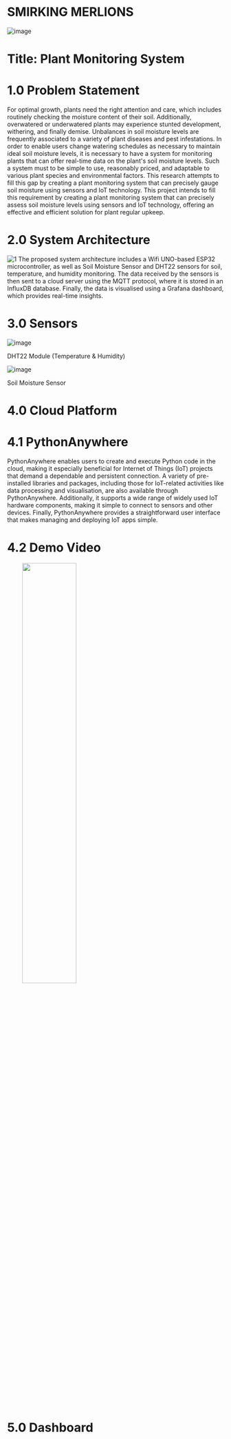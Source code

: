 # SMIRKING MERLIONS

![image](https://github.com/zuhairie0101/merlionsrepo/assets/81571413/4d521ccd-2532-49ac-87a5-aa51b92a6d94)


# Title: Plant Monitoring System


# 1.0 Problem Statement
For optimal growth, plants need the right attention and care, which includes routinely checking the moisture content of their soil. Additionally, overwatered or underwatered plants may experience stunted development, withering, and finally demise. Unbalances in soil moisture levels are frequently associated to a variety of plant diseases and pest infestations. In order to enable users change watering schedules as necessary to maintain ideal soil moisture levels, it is necessary to have a system for monitoring plants that can offer real-time data on the plant's soil moisture levels. Such a system must to be simple to use, reasonably priced, and adaptable to various plant species and environmental factors. This research attempts to fill this gap by creating a plant monitoring system that can precisely gauge soil moisture using sensors and IoT technology. This project intends to fill this requirement by creating a plant monitoring system that can precisely assess soil moisture levels using sensors and IoT technology, offering an effective and efficient solution for plant regular upkeep.


# 2.0 System Architecture

![1](https://github.com/zuhairie0101/merlionsrepo/assets/111034231/465ec732-5140-42ed-900a-15196c9ecc50)
The proposed system architecture includes a Wifi UNO-based ESP32 microcontroller, as well as Soil Moisture Sensor and DHT22 sensors for soil, temperature, and humidity monitoring. The data received by the sensors is then sent to a cloud server using the MQTT protocol, where it is stored in an InfluxDB database. Finally, the data is visualised using a Grafana dashboard, which provides real-time insights.

# 3.0 Sensors

![image](https://github.com/zuhairie0101/merlionsrepo/assets/81571413/66d7bd18-fdea-46b6-9e82-2ae27f4ae166)

DHT22 Module (Temperature & Humidity)

![image](https://github.com/zuhairie0101/merlionsrepo/assets/81571413/71d1d291-3405-40e0-8c7f-9d10d7d7de42)

Soil Moisture Sensor

# 4.0 Cloud Platform
# 4.1 PythonAnywhere
PythonAnywhere enables users to create and execute Python code in the cloud, making it especially beneficial for Internet of Things (IoT) projects that demand a dependable and persistent connection. A variety of pre-installed libraries and packages, including those for IoT-related activities like data processing and visualisation, are also available through PythonAnywhere. Additionally, it supports a wide range of widely used IoT hardware components, making it simple to connect to sensors and other devices. Finally, PythonAnywhere provides a straightforward user interface that makes managing and deploying IoT apps simple.

# 4.2 Demo Video
&nbsp;&nbsp;&nbsp;&nbsp;&nbsp;&nbsp;&nbsp;&nbsp; [<img src="https://i.ytimg.com/vi/hqlntHXRmWw/maxresdefault.jpg" width="50%">](https://youtu.be/hqlntHXRmWw "Click this to open video")



# 5.0 Dashboard


